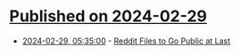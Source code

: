 # [Published on 2024-02-29](index.md)

* [2024-02-29, 05:35:00](https://soylentnews.org/article.pl?sid=24/02/27/1417245&from=rss) - [Reddit Files to Go Public at Last](https://soylentnews.org/article.pl?sid=24/02/27/1417245&from=rss)
